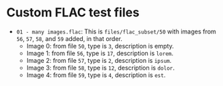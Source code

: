 # Custom FLAC test files

- `01 - many images.flac`: This is `files/flac_subset/50` with images from `56`, `57`, `58`, and `59` added, in that order.
  - Image 0: from file `50`, type is `3`, description is empty.
  - Image 1: from file `56`, type is `17`, description is `lorem`.
  - Image 2: from file `57`, type is `2`, description is `ipsum`.
  - Image 3: from file `58`, type is `12`, description is `dolor`.
  - Image 4: from file `59`, type is `4`, description is `est`.
